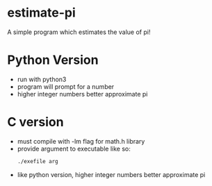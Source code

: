 # estimate-pi
A simple program which estimates the value of pi!

# Python Version
  - run with python3
  - program will prompt for a number 
  - higher integer numbers better approximate pi
  
 # C version
  - must compile with -lm flag for math.h library
  - provide argument to executable like so:
      ```bash
      ./exefile arg
      ```
  - like python version, higher integer numbers better approximate pi
  
